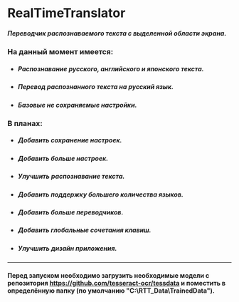 # RealTimeTranslator
##### Переводчик распознаваемого текста с выделенной области экрана.  
### На данный момент имеется:
- ##### Распознавание русского, английского и японского текста.
- ##### Перевод распознанного текста на русский язык.
- ##### Базовые не сохраняемые настройки.
### В планах:
- ##### Добавить сохранение настроек.
- ##### Добавить больше настроек.
- ##### Улучшить распознавание текста.
- ##### Добавить поддержку большего количества языков.
- ##### Добавить больше переводчиков.
- ##### Добавить глобальные сочетания клавиш.
- ##### Улучшить дизайн приложения.
---
#### Перед запуском необходимо загрузить необходимые модели с репозитория https://github.com/tesseract-ocr/tessdata и поместить в определённую папку (по умолчанию "C:\RTT_Data\TrainedData").
